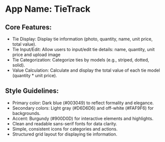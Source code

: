 # **App Name**: TieTrack

## Core Features:

- Tie Display: Display tie information (photo, quantity, name, unit price, total value).
- Tie Input/Edit: Allow users to input/edit tie details: name, quantity, unit price and upload image
- Tie Categorization: Categorize ties by models (e.g., striped, dotted, solid).
- Value Calculation: Calculate and display the total value of each tie model (quantity * unit price).

## Style Guidelines:

- Primary color: Dark blue (#003049) to reflect formality and elegance.
- Secondary colors: Light gray (#D6D6D6) and off-white (#FAF9F6) for backgrounds.
- Accent: Burgundy (#900D0D) for interactive elements and highlights.
- Clean and readable sans-serif fonts for data clarity.
- Simple, consistent icons for categories and actions.
- Structured grid layout for displaying tie information.